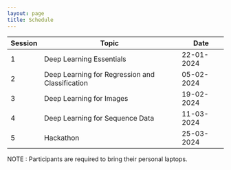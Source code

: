 ```yaml
---
layout: page
title: Schedule
---
```



| Session | Topic                                           | Date       |
|---------|-------------------------------------------------|------------|
| 1       | Deep Learning Essentials                        | 22-01-2024 |
| 2       | Deep Learning for Regression and Classification | 05-02-2024 |
| 3       | Deep Learning for Images                        | 19-02-2024 |
| 4       | Deep Learning for Sequence Data                 | 11-03-2024 |
| 5       | Hackathon                                       | 25-03-2024 |


NOTE : Participants are required to bring their personal laptops.
  